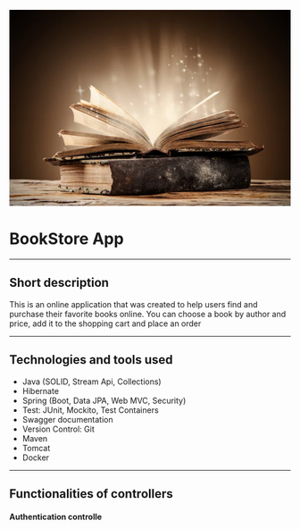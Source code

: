 ![](book_picture.png)

# BookStore App

____

## Short description

This is an online application that was created to help users find and purchase their favorite books online. 
You can choose a book by author and price, add it to the shopping cart and place an order

____

## Technologies and tools used

* Java (SOLID, Stream Api, Collections)
* Hibernate
* Spring (Boot, Data JPA, Web MVC, Security)
* Test: JUnit, Mockito, Test Containers
* Swagger documentation
* Version Control: Git
* Maven
* Tomcat
* Docker

_____

## Functionalities of controllers

#### Authentication controlle




